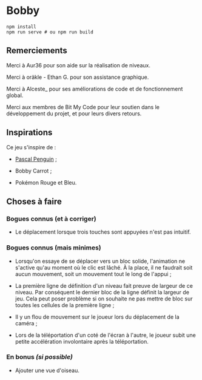 # Bobby

```shell
npm install
npm run serve # ou npm run build
```

## Remerciements

Merci à Aur36 pour son aide sur la réalisation de niveaux.

Merci à oräkle - Ethan G. pour son assistance graphique.

Merci à Alceste_ pour ses améliorations de code et de fonctionnement global.

Merci aux membres de Bit My Code pour leur soutien dans le développement du
projet, et pour leurs divers retours.

## Inspirations

Ce jeu s'inspire de :

- [Pascal Penguin](http://www.luduminis.com/pascal/about/) ;

- Bobby Carrot ;

- Pokémon Rouge et Bleu.

## Choses à faire

### Bogues connus (et à corriger)

- Le déplacement lorsque trois touches sont appuyées n'est pas intuitif.

### Bogues connus (mais minimes)

- Lorsqu'on essaye de se déplacer vers un bloc solide, l'animation ne s'active
  qu'au moment où le clic est lâché. À la place, il ne faudrait soit aucun
  mouvement, soit un mouvement tout le long de l'appui ;

- La première ligne de définition d'un niveau fait preuve de largeur de ce
  niveau. Par conséquent le dernier bloc de la ligne définit la largeur de jeu.
  Cela peut poser problème si on souhaite ne pas mettre de bloc sur toutes les
  cellules de la première ligne ;

- Il y un flou de mouvement sur le joueur lors du déplacement de la caméra ;

- Lors de la téléportation d'un coté de l'écran à l'autre, le joueur subit une
  petite accélération involontaire après la téléportation.

### En bonus *(si possible)*

- Ajouter une vue d'oiseau.
